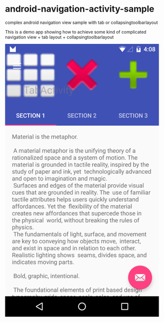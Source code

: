 # android-navigation-activity-sample
complex android navigation view sample with tab or collapsingtoolbarlayout


This is a demo app showing how to achieve some kind of complicated navigation view + tab layout + collapsingtoolbarlayout

![Output sample](https://github.com/jeffreyliu8/android-navigation-activity-sample/blob/master/preview.png)
